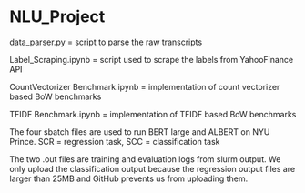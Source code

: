 # NLU_Project

data_parser.py = script to parse the raw transcripts

Label_Scraping.ipynb = script used to scrape the labels from YahooFinance API

CountVectorizer Benchmark.ipynb = implementation of count vectorizer based BoW benchmarks

TFIDF Benchmark.ipynb = implementation of TFIDF based BoW benchmarks



The four sbatch files are used to run BERT large and ALBERT on NYU Prince. SCR = regression task, SCC = classification task

The two .out files are training and evaluation logs from slurm output. We only upload the classification output because the regression output files are larger than 25MB and GitHub prevents us from uploading them.
